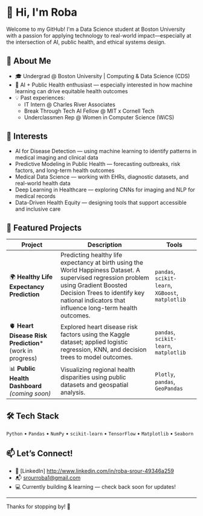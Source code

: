 # 👋 Hi, I'm Roba

Welcome to my GitHub! I'm a Data Science student at Boston University with a passion for applying technology to real-world impact—especially at the intersection of AI, public health, and ethical systems design.

## 🌱 About Me

- 🎓 Undergrad @ Boston University | Computing & Data Science (CDS)
- 🤖 AI + Public Health enthusiast — especially interested in how machine learning can drive equitable health outcomes
- 💡 Past experiences: 
  - IT Intern @ Charles River Associates
  - Break Through Tech AI Fellow @ MIT x Cornell Tech
  - Underclassmen Rep @ Women in Computer Science (WiCS)

## 🧠 Interests

- AI for Disease Detection — using machine learning to identify patterns in medical imaging and clinical data
- Predictive Modeling in Public Health — forecasting outbreaks, risk factors, and long-term health outcomes
- Medical Data Science — working with EHRs, diagnostic datasets, and real-world health data
- Deep Learning in Healthcare — exploring CNNs for imaging and NLP for medical records
- Data-Driven Health Equity — designing tools that support accessible and inclusive care


## 📂 Featured Projects

| Project | Description | Tools |
|--------|-------------|-------|
| 🌍 **Healthy Life Expectancy Prediction** | Predicting healthy life expectancy at birth using the World Happiness Dataset. A supervised regression problem using Gradient Boosted Decision Trees to identify key national indicators that influence long-term health outcomes. | `pandas`, `scikit-learn`, `XGBoost`, `matplotlib` |
| 🫀 **Heart Disease Risk Prediction***(work in progress) | Explored heart disease risk factors using the Kaggle dataset; applied logistic regression, KNN, and decision trees to model outcomes. | `pandas`, `scikit-learn`, `matplotlib` |
| 📊 **Public Health Dashboard** *(coming soon)* | Visualizing regional health disparities using public datasets and geospatial analysis. | `Plotly`, `pandas`, `GeoPandas` |


## 🛠️ Tech Stack

`Python` • `Pandas` • `NumPy` • `scikit-learn` • `TensorFlow` • `Matplotlib` • `Seaborn`

## 📫 Let’s Connect!

- 🔗 [LinkedIn] http://www.linkedin.com/in/roba-srour-49346a259  
- 📬 srourroba1@gmail.com
- 💻 Currently building & learning — check back soon for updates!

---

Thanks for stopping by! 🌱
